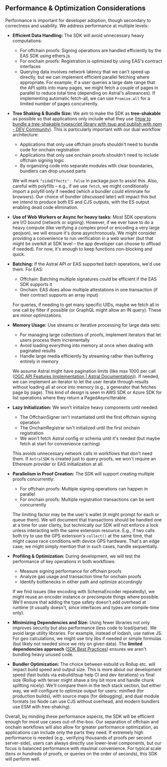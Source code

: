 ## Performance & Optimization Considerations  
Performance is important for developer adoption, though secondary to correctness and usability. We address performance at multiple levels:

- **Efficient Data Handling:** The SDK will avoid unnecessary heavy computations:
  - For offchain proofs: Signing operations are handled efficiently by the EAS SDK using ethers.js
  - For onchain proofs: Registration is optimized by using EAS's contract interfaces
  - Querying data involves network latency that we can't speed up directly, but we can implement efficient parallel fetching where appropriate. For example, if a user queries a large date range that the API splits into many pages, we might fetch a couple of pages in parallel to reduce total time (depending on Astral's allowances). If implementing automatic fetch-all, we can use `Promise.all` for a limited number of pages concurrently.

- **Tree Shaking & Bundle Size:** We aim to make the SDK as **tree-shakable** as possible so that applications only include what they use ([How to bundle a tree-shakable typescript library with tsup and publish with npm - DEV Community](https://dev.to/orabazu/how-to-bundle-a-tree-shakable-typescript-library-with-tsup-and-publish-with-npm-3c46#:~:text=)). This is particularly important with our dual workflow architecture:
  - Applications that only use offchain proofs shouldn't need to bundle code for onchain registration
  - Applications that only use onchain proofs shouldn't need to include offchain signing logic
  - By organizing code into separate modules with clear boundaries, bundlers can drop unused parts

  We will mark `"sideEffects": false` in package.json to assist this. Also, careful with polyfills – e.g., if we use `fetch`, we might conditionally import a polyfill only if needed (which a bundler could eliminate for browsers). Our choice of bundler (discussed later) will impact this but we intend to produce both ES and CJS outputs, with the ES output enabling dead code elimination.

- **Use of Web Workers or Async for heavy tasks:** Most SDK operations are I/O bound (network or signing). However, if we ever have to do a heavy compute (like verifying a complex proof or encoding a very large geojson), we will ensure it's done asynchronously. We might consider providing a convenience to run verification in a web worker (but that might be overkill at SDK level – the app developer can choose to offload if needed). For now, it's enough to keep functions non-blocking and quick.

- **Batching:** If the Astral API or EAS supported batch operations, we'd use them. For EAS:
  - Offchain: Batching multiple signatures could be efficient if the EAS SDK supports it
  - Onchain: EAS does allow multiple attestations in one transaction (if their contract supports an array input)
  
  For queries, if needing to get many specific UIDs, maybe we fetch all in one call by filter if possible (or GraphQL might allow an IN query). These are minor optimizations.

- **Memory Usage:** Use streams or iterative processing for large data sets:
  - For managing large collections of proofs, implement iterators that let users process them incrementally
  - Avoid loading everything into memory at once when dealing with paginated results
  - Handle large media efficiently by streaming rather than buffering entirely in memory
  
  We assume Astral might have pagination limits (like max 1000 per call ([OGC API Features Implementation | Astral Documentation](https://docs.astral.global/docs/api/ogc-api#:~:text=,01T00%3A00%3A00Z))). If needed, we can implement an iterator to let the user iterate through results without loading all at once into memory (e.g., a generator that fetches page by page). This kind of design is seen in AWS SDK or Azure SDK for list operations where they return a PagedAsyncIterable.

- **Lazy Initialization:** We won't initialize heavy components until needed:
  - The OffchainSigner isn't instantiated until the first offchain signing operation
  - The OnchainRegistrar isn't initialized until the first onchain registration
  - We won't fetch Astral config or schema until it's needed (but maybe fetch at start for convenience caching)
  
  This avoids unnecessary network calls in workflows that don't need them. If `AstralSDK` is created just to query proofs, we won't require an Ethereum provider or EAS initialization at all.

- **Parallelism in Proof Creation:** The SDK will support creating multiple proofs concurrently:
  - For offchain proofs: Multiple signing operations can happen in parallel
  - For onchain proofs: Multiple registration transactions can be sent concurrently
  
  The limiting factor may be the user's wallet (it might prompt for each or queue them). We will document that transactions should be handled one at a time for user clarity, but technically our SDK will not enforce a lock unless interacting with the same extension resource. E.g., if two calls both try to use the GPS extension's `collect()` at the same time, that might cause race conditions with device GPS hardware. That's an edge case; we might simply mention that in such cases, handle sequentially.

- **Profiling & Optimization:** During development, we will test the performance of key operations in both workflows:
  - Measure signing performance for offchain proofs
  - Analyze gas usage and transaction time for onchain proofs
  - Identify bottlenecks in either path and optimize accordingly
  
  If we find issues (like encoding with SchemaEncoder repeatedly), we might reuse an encoder instance or precompute things where possible. We'll ensure that adding the type safety doesn't add overhead at runtime (it usually doesn't, since interfaces and types are compile-time only).

- **Minimizing Dependencies and Size:** Using fewer libraries not only improves security but also performance (less code to load/parse). We avoid large utility libraries. For example, instead of lodash, use native JS. For geo calculations, we might use tiny libs if needed or simple formulas (but likely not needed since we rely on given data). The **limited dependencies approach** ([SDK Best Practices](https://www.speakeasy.com/post/sdk-best-practices#:~:text=4)) ensures we aren't bundling heavy unused code.

- **Bundler Optimization:** The choice between esbuild vs Rollup etc. will impact build speed and output size. This is more about our development speed (fast builds via esbuild/tsup help CI and dev iterations) vs final size (Rollup with terser might shave a tiny bit more and handle chunk splitting nicely). We'll compare them in the tech stack section, but either way, we will configure to optimize output for users: minified (for production builds), with source maps (for debugging), and dual module formats (so Node can use CJS without overhead, and modern bundlers use ESM with tree-shaking).

Overall, by minding these performance aspects, the SDK will be efficient enough for most use cases out-of-the-box. Our separation of offchain and onchain workflows will also allow for greater performance optimization, as applications can include only the parts they need. If extremely high performance is needed (e.g., verifying thousands of proofs per second server-side), users can always directly use lower-level components, but our focus is balanced performance with maximal convenience. For typical scale (tens or hundreds of proofs, or queries on the order of seconds), this SDK will perform well.